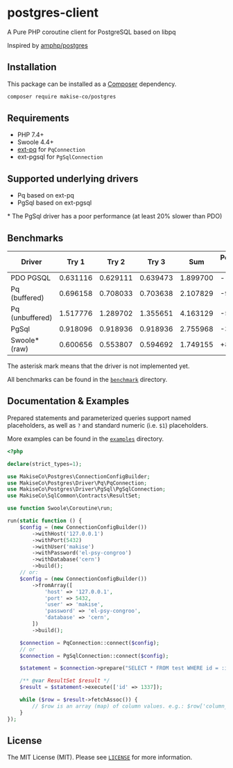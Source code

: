 # postgres-client
A Pure PHP coroutine client for PostgreSQL based on libpq

Inspired by [amphp/postgres](https://github.com/amphp/postgres)

## Installation

This package can be installed as a [Composer](https://getcomposer.org/) dependency.

```bash
composer require makise-co/postgres
```

## Requirements

- PHP 7.4+
- Swoole 4.4+
- [ext-pq](https://pecl.php.net/package/pq) for `PqConnection`
- ext-pgsql for `PgSqlConnection`

## Supported underlying drivers
* Pq based on ext-pq
* PgSql based on ext-pgsql

\* The PgSql driver has a poor performance (at least 20% slower than PDO)

## Benchmarks

| Driver          	| Try 1    	| Try 2    	| Try 3    	| Sum      	| Performance vs PDO 	|
|-----------------	|----------	|----------	|----------	|----------	|--------------------	|
| PDO PGSQL       	| 0.631116 	| 0.629111 	| 0.639473 	| 1.899700 	| -                  	|
| Pq (buffered)   	| 0.696158 	| 0.708033 	| 0.703638 	| 2.107829 	| -9.8741%           	|
| Pq (unbuffered) 	| 1.517776 	| 1.289702 	| 1.355651 	| 4.163129 	| -54.3685%          	|
| PgSql           	| 0.918096 	| 0.918936 	| 0.918936 	| 2.755968 	| -31.0696%          	|
| Swoole* (raw)    	| 0.600656 	| 0.553807 	| 0.594692 	| 1.749155 	| +8.6067%           	|

The asterisk mark means that the driver is not implemented yet.

All benchmarks can be found in the [`benchmark`](benchmark) directory.


## Documentation & Examples

Prepared statements and parameterized queries support named placeholders, as well as `?` and standard numeric (i.e. `$1`) placeholders.

More examples can be found in the [`examples`](examples) directory.

```php
<?php

declare(strict_types=1);

use MakiseCo\Postgres\ConnectionConfigBuilder;
use MakiseCo\Postgres\Driver\Pq\PqConnection;
use MakiseCo\Postgres\Driver\PgSql\PgSqlConnection;
use MakiseCo\SqlCommon\Contracts\ResultSet;

use function Swoole\Coroutine\run;

run(static function () {
    $config = (new ConnectionConfigBuilder())
        ->withHost('127.0.0.1')
        ->withPort(5432)
        ->withUser('makise')
        ->withPassword('el-psy-congroo')
        ->withDatabase('cern')
        ->build();
    // or:
    $config = (new ConnectionConfigBuilder())
        ->fromArray([
            'host' => '127.0.0.1',
            'port' => 5432,
            'user' => 'makise',
            'password' => 'el-psy-congroo',
            'database' => 'cern',
        ])
        ->build();

    $connection = PqConnection::connect($config);
    // or
    $connection = PgSqlConnection::connect($config);

    $statement = $connection->prepare("SELECT * FROM test WHERE id = :id");

    /** @var ResultSet $result */
    $result = $statement->execute(['id' => 1337]);

    while ($row = $result->fetchAssoc()) {
        // $row is an array (map) of column values. e.g.: $row['column_name']
    }
});
```

## License

The MIT License (MIT). Please see [`LICENSE`](./LICENSE) for more information.
